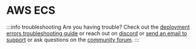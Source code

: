 # AWS ECS

:::info troubleshooting
Are you having trouble? Check out the [deployment errors troubleshooting guide](website/docs/help-and-support/troubleshooting-guide/deployment-errors) or reach out on [discord](https://discord.com/invite/rBTTVJp) or [send an email to support](mailto:support@appsmith.com) or ask questions on the [community forum](https://community.appsmith.com/).
:::

